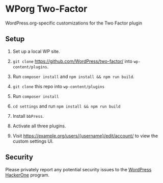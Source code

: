 # WPorg Two-Factor

WordPress.org-specific customizations for the Two Factor plugin

## Setup

1. Set up a local WP site.
1. `git clone` https://github.com/WordPress/two-factor/ into `wp-content/plugins`.
1. Run `composer install` and  `npm install && npm run build`.

1. `git clone` this repo into `wp-content/plugins`
1. Run `composer install`
1. `cd settings` and run `npm install && npm run build`

1. Install `bbPress`.
1. Activate all three plugins.
1. Visit https://example.org/users/{username}/edit/account/ to view the custom settings UI.

## Security

Please privately report any potential security issues to the [WordPress HackerOne](https://hackerone.com/wordpress) program.
